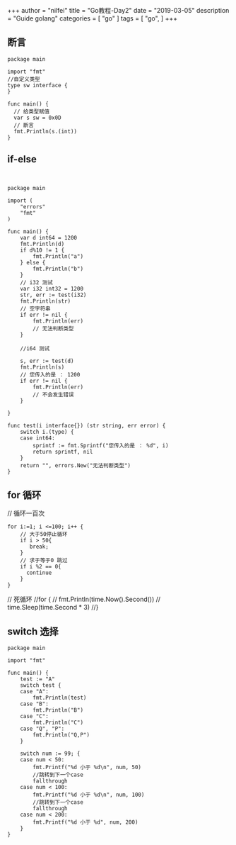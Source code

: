 +++
author = "nilfei"
title = "Go教程-Day2"
date = "2019-03-05"
description = "Guide golang"
categories = [
    "go"
]
tags = [
    "go",
]
+++


## 断言

```
package main

import "fmt"
//自定义类型
type sw interface {
}

func main() {
  // 给类型赋值
  var s sw = 0x0D
  // 断言
  fmt.Println(s.(int))
}

```



## if-else

```


package main

import (
	"errors"
	"fmt"
)

func main() {
    var d int64 = 1200
	fmt.Println(d)
	if d%10 != 1 {
        fmt.Println("a")
	} else {
        fmt.Println("b")
	}
	// i32 测试
	var i32 int32 = 1200
	str, err := test(i32)
	fmt.Println(str)
	// 空字符串
	if err != nil {
		fmt.Println(err)
		// 无法判断类型
	}

	//i64 测试

	s, err := test(d)
	fmt.Println(s)
	// 您传入的是 ： 1200
	if err != nil {
		fmt.Println(err)
		// 不会发生错误
	}

}

func test(i interface{}) (str string, err error) {
	switch i.(type) {
	case int64:
		sprintf := fmt.Sprintf("您传入的是 ： %d", i)
		return sprintf, nil
	}
	return "", errors.New("无法判断类型")
}

```

## for 循环
// 循环一百次

```
for i:=1; i <=100; i++ { 
    // 大于50停止循环 
    if i > 50{
       break;
    }
    // 求于等于0 跳过
    if i %2 == 0{
      continue
    }
}
```

// 死循环
//for {
//	fmt.Println(time.Now().Second())
//	time.Sleep(time.Second * 3)
//}


## switch 选择

```
package main

import "fmt"

func main() {
	test := "A"
	switch test {
	case "A":
		fmt.Println(test)
	case "B":
		fmt.Println("B")
	case "C":
		fmt.Println("C")
	case "Q", "P":
		fmt.Println("Q,P")
	}

	switch num := 99; {
	case num < 50:
		fmt.Printf("%d 小于 %d\n", num, 50)
		//跳转到下一个case
		fallthrough
	case num < 100:
		fmt.Printf("%d 小于 %d\n", num, 100)
		//跳转到下一个case
		fallthrough
	case num < 200:
		fmt.Printf("%d 小于 %d", num, 200)
	}
}

```